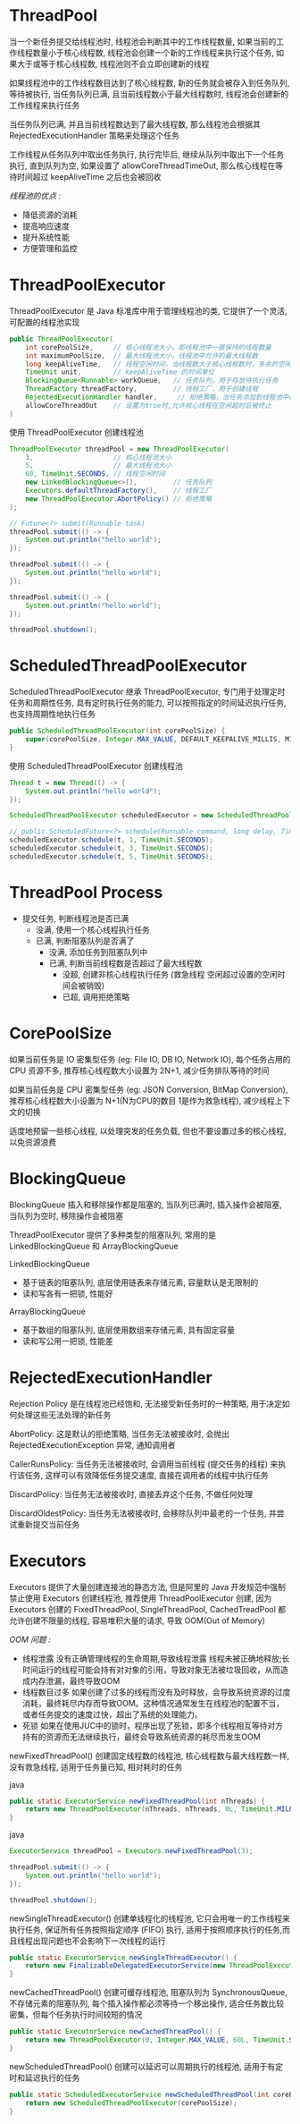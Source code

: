 # ThreadPool

当一个新任务提交给线程池时, 线程池会判断其中的工作线程数量, 如果当前的工作线程数量小于核心线程数, 线程池会创建一个新的工作线程来执行这个任务, 如果大于或等于核心线程数, 线程池则不会立即创建新的线程

如果线程池中的工作线程数目达到了核心线程数, 新的任务就会被存入到任务队列, 等待被执行, 当任务队列已满, 且当前线程数小于最大线程数时, 线程池会创建新的工作线程来执行任务

当任务队列已满, 并且当前线程数达到了最大线程数, 那么线程池会根据其 RejectedExecutionHandler 策略来处理这个任务

工作线程从任务队列中取出任务执行, 执行完毕后, 继续从队列中取出下一个任务执行, 直到队列为空, 如果设置了 allowCoreThreadTimeOut, 那么核心线程在等待时间超过 keepAliveTime 之后也会被回收

*线程池的优点 :*

- 降低资源的消耗
- 提高响应速度
- 提升系统性能
- 方便管理和监控

# ThreadPoolExecutor

ThreadPoolExecutor 是 Java 标准库中用于管理线程池的类, 它提供了一个灵活, 可配置的线程池实现

```java
public ThreadPoolExecutor(
    int corePoolSize,     // 核心线程池大小，即线程池中一直保持的线程数量
    int maximumPoolSize,  // 最大线程池大小，线程池中允许的最大线程数
    long keepAliveTime,   // 线程空闲时间，当线程数大于核心线程数时，多余的空闲线程会在指定时间内被终止 (救急线程被终止的时间)
    TimeUnit unit,        // keepAliveTime 的时间单位
    BlockingQueue<Runnable> workQueue,   // 任务队列，用于存放待执行任务
    ThreadFactory threadFactory,         // 线程工厂，用于创建线程
    RejectedExecutionHandler handler,     // 拒绝策略，当任务添加到线程池中被拒绝时的处理策略
    allowCoreThreadOut    // 设置为true时,允许核心线程在空闲超时后被终止
)
```

使用 ThreadPoolExecutor 创建线程池

```java
ThreadPoolExecutor threadPool = new ThreadPoolExecutor(
    3,                    // 核心线程池大小
    5,                    // 最大线程池大小
    60, TimeUnit.SECONDS, // 线程空闲时间
    new LinkedBlockingQueue<>(),         // 任务队列
    Executors.defaultThreadFactory(),    // 线程工厂
    new ThreadPoolExecutor.AbortPolicy() // 拒绝策略
);

// Future<?> submit(Runnable task)
threadPool.submit(() -> {
    System.out.println("hello world");
});

threadPool.submit(() -> {
    System.out.println("hello world");
});

threadPool.submit(() -> {
    System.out.println("hello world");
});

threadPool.shutdown();
```

# ScheduledThreadPoolExecutor

ScheduledThreadPoolExecutor 继承 ThreadPoolExecutor, 专门用于处理定时任务和周期性任务, 具有定时执行任务的能力, 可以按照指定的时间延迟执行任务, 也支持周期性地执行任务

```java
public ScheduledThreadPoolExecutor(int corePoolSize) {
    super(corePoolSize, Integer.MAX_VALUE, DEFAULT_KEEPALIVE_MILLIS, MILLISECONDS, new DelayedWorkQueue());
}
```

使用 ScheduledThreadPoolExecutor 创建线程池

```java
Thread t = new Thread(() -> {
    System.out.println("hello world");
});

ScheduledThreadPoolExecutor scheduledExecutor = new ScheduledThreadPoolExecutor(3);

// public ScheduledFuture<?> schedule(Runnable command, long delay, TimeUnit unit);
scheduledExecutor.schedule(t, 1, TimeUnit.SECONDS);
scheduledExecutor.schedule(t, 3, TimeUnit.SECONDS);
scheduledExecutor.schedule(t, 5, TimeUnit.SECONDS);
```

# ThreadPool Process

- 提交任务, 判断线程池是否已满
  - 没满, 使用一个核心线程执行任务
  - 已满, 判断阻塞队列是否满了
    - 没满, 添加任务到阻塞队列中
    - 已满, 判断当前线程数是否超过了最大线程数
      - 没超, 创建非核心线程执行任务 (救急线程 空闲超过设置的空闲时间会被销毁)
      - 已超, 调用拒绝策略

# CorePoolSize

如果当前任务是 IO 密集型任务 (eg: File IO, DB IO, Network IO), 每个任务占用的 CPU 资源不多, 推荐核心线程数大小设置为 2N+1, 减少任务排队等待的时间

如果当前任务是 CPU 密集型任务 (eg: JSON Conversion, BitMap Conversion), 推荐核心线程数大小设置为 N+1(N为CPU的数目  1是作为救急线程), 减少线程上下文的切换

适度地预留一些核心线程, 以处理突发的任务负载, 但也不要设置过多的核心线程, 以免资源浪费

# BlockingQueue

BlockingQueue 插入和移除操作都是阻塞的, 当队列已满时, 插入操作会被阻塞, 当队列为空时, 移除操作会被阻塞

ThreadPoolExecutor 提供了多种类型的阻塞队列, 常用的是 LinkedBlockingQueue 和 ArrayBlockingQueue

LinkedBlockingQueue

- 基于链表的阻塞队列, 底层使用链表来存储元素, 容量默认是无限制的
- 读和写各有一把锁, 性能好

ArrayBlockingQueue

- 基于数组的阻塞队列, 底层使用数组来存储元素, 具有固定容量
- 读和写公用一把锁, 性能差

# RejectedExecutionHandler

Rejection Policy 是在线程池已经饱和, 无法接受新任务时的一种策略, 用于决定如何处理这些无法处理的新任务

AbortPolicy: 这是默认的拒绝策略, 当任务无法被接收时, 会抛出 RejectedExecutionException 异常, 通知调用者

CallerRunsPolicy: 当任务无法被接收时, 会调用当前线程 (提交任务的线程) 来执行该任务, 这样可以有效降低任务提交速度, 直接在调用者的线程中执行任务

DiscardPolicy: 当任务无法被接收时, 直接丢弃这个任务, 不做任何处理

DiscardOldestPolicy: 当任务无法被接收时, 会移除队列中最老的一个任务, 并尝试重新提交当前任务

# Executors

Executors 提供了大量创建连接池的静态方法, 但是阿里的 Java 开发规范中强制禁止使用 Executors 创建线程池, 推荐使用 ThreadPoolExecutor 创建, 因为 Executors 创建的 FixedThreadPool, SingleThreadPool, CachedTreadPool 都允许创建不限量的线程, 容易堆积大量的请求, 导致 OOM(Out of Memory)

*OOM 问题 :*

- 线程泄露  没有正确管理线程的生命周期,导致线程泄露 线程未被正确地释放;长时间运行的线程可能会持有对对象的引用，导致对象无法被垃圾回收，从而造成内存泄漏，最终导致OOM
- 线程数目过多   如果创建了过多的线程而没有及时释放，会导致系统资源的过度消耗，最终耗尽内存而导致OOM。这种情况通常发生在线程池的配置不当，或者任务提交的速度过快，超出了系统的处理能力。
- 死锁  如果在使用JUC中的锁时，程序出现了死锁，即多个线程相互等待对方持有的资源而无法继续执行，最终会导致系统资源的耗尽而发生OOM

newFixedThreadPool() 创建固定线程数的线程池, 核心线程数与最大线程数一样, 没有救急线程, 适用于任务量已知, 相对耗时的任务

java

```java
public static ExecutorService newFixedThreadPool(int nThreads) {
    return new ThreadPoolExecutor(nThreads, nThreads, 0L, TimeUnit.MILLISECONDS, new LinkedBlockingQueue<Runnable>());
}
```

java

```java
ExecutorService threadPool = Executors.newFixedThreadPool(3);

threadPool.submit(() -> {
    System.out.println("hello world");
});

threadPool.shutdown();
```

newSingleThreadExecutor() 创建单线程化的线程池, 它只会用唯一的工作线程来执行任务, 保证所有任务按照指定顺序 (FIFO) 执行, 适用于按照顺序执行的任务,而且线程出现问题也不会影响下一次线程的运行

```java
public static ExecutorService newSingleThreadExecutor() {
    return new FinalizableDelegatedExecutorService(new ThreadPoolExecutor(1, 1, 0L, TimeUnit.MILLISECONDS, new LinkedBlockingQueue<Runnable>()));
}
```

newCachedThreadPool() 创建可缓存线程池, 阻塞队列为 SynchronousQueue, 不存储元素的阻塞队列, 每个插入操作都必须等待一个移出操作, 适合任务数比较密集，但每个任务执行时间较短的情况

```java
public static ExecutorService newCachedThreadPool() {
    return new ThreadPoolExecutor(0, Integer.MAX_VALUE, 60L, TimeUnit.SECONDS, new SynchronousQueue<Runnable>());
}
```

newScheduledThreadPool() 创建可以延迟可以周期执行的线程池, 适用于有定时和延迟执行的任务

```java
public static ScheduledExecutorService newScheduledThreadPool(int corePoolSize) {
    return new ScheduledThreadPoolExecutor(corePoolSize);
}
```